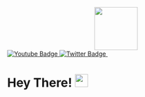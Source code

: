 
<div id="header" align="center">
  <img src="https://cdn.discordapp.com/attachments/807029522976604181/915597803244359700/PhotonLogo.png" width="100"/>
</div>
 <a href="https://www.youtube.com/channel/UCr4FzRmGjrHXwC-czNDDQcA">
    <img src="https://img.shields.io/badge/YouTube-red?style=for-the-badge&logo=youtube&logoColor=white" alt="Youtube Badge"/>
  </a>
  <a href="https://twitter.com/photonmastr">
    <img src="https://img.shields.io/badge/Twitter-blue?style=for-the-badge&logo=twitter&logoColor=white" alt="Twitter Badge"/>
  </a>
</div>
<img src="https://komarev.com/ghpvc/?username=photonmastr&style=flat-square&color=blue" alt=""/>
<h1>
  Hey There!
  <img src="https://media.giphy.com/media/hvRJCLFzcasrR4ia7z/giphy.gif" width="30px"/>
</h1>

